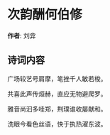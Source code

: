 # 次韵酬何伯修

**作者**: 刘弇

## 诗词内容

广场较艺号肩摩，笔挫千人敏若梭。

共喜此声传烜赫，直应无物避爬罗。

雅音尚汩多哇郑，荆璞谁收屡献和。

洗眼今看色丝语，快于执热濯东波。

